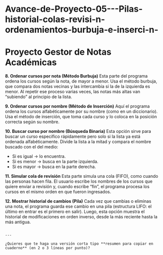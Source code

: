 # Avance-de-Proyecto-05---Pilas-historial-colas-revisi-n-ordenamientos-burbuja-e-inserci-n-
# Proyecto  Gestor de Notas Académicas 

**8. Ordenar cursos por nota (Método Burbuja)**
Esta parte del programa ordena los cursos según la nota, de mayor a menor.
Usa el método burbuja, que compara dos notas vecinas y las intercambia si la de la izquierda es menor.
Al repetir ese proceso varias veces, las notas más altas van “subiendo” al principio de la lista.

 **9. Ordenar cursos por nombre (Método de Inserción)**
Aquí el programa ordena los cursos alfabéticamente por su nombre (como en un diccionario).
Usa el método de inserción, que toma cada curso y lo coloca en la posición correcta según su nombre.


**10. Buscar curso por nombre (Búsqueda Binaria)**
Esta opción sirve para buscar un curso específico rápidamente pero solo si la lista ya está ordenada alfabéticamente.
Divide la lista a la mitad y compara el nombre buscado con el del medio:
* Si es igual → lo encuentra.
* Si es menor → busca en la parte izquierda.
* Si es mayor → busca en la parte derecha.

**11. Simular cola de revisión**
Esta parte simula una cola (FIFO), como cuando las personas hacen fila.
El usuario escribe los nombres de los cursos que quiere enviar a revisión y, cuando escribe “fin”, el programa procesa los cursos en el mismo orden en que fueron ingresados.

**12. Mostrar historial de cambios (Pila)**
Cada vez que cambias o eliminas una nota, el programa guarda ese cambio en una pila (estructura LIFO: el último en entrar es el primero en salir).
Luego, esta opción muestra el historial de modificaciones en orden inverso, desde la más reciente hasta la más antigua.



```

---

¿Quieres que te haga una versión corta tipo **resumen para copiar en cuaderno** (en 2 o 3 líneas por punto)?

